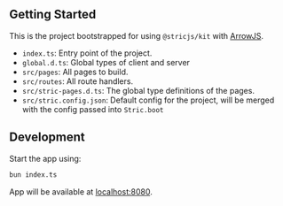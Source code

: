 ## Getting Started
This is the project bootstrapped for using `@stricjs/kit` with [ArrowJS](https://arrow-js.org).
- `index.ts`: Entry point of the project.
- `global.d.ts`: Global types of client and server
- `src/pages`: All pages to build.
- `src/routes`: All route handlers.
- `src/stric-pages.d.ts`: The global type definitions of the pages.
- `src/stric.config.json`: Default config for the project, will be merged with the config passed into `Stric.boot`

## Development
Start the app using:
```bash
bun index.ts
```
App will be available at [localhost:8080](http://localhost:8080).
